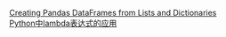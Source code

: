 [Creating Pandas DataFrames from Lists and Dictionaries](https://pbpython.com/pandas-list-dict.html)  
[Python中lambda表达式的应用](https://blog.csdn.net/u011197534/article/details/53747316)  
<!--stackedit_data:
eyJoaXN0b3J5IjpbLTE2MDM3MjUxMTZdfQ==
-->